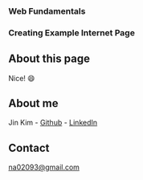 ### Web Fundamentals
### Creating Example Internet Page

## About this page

Nice! 😄

## About me
Jin Kim - [Github](https://github.com/kimjin-012) - [LinkedIn](https://www.linkedin.com/in/jin-kim-code/)

## Contact
na02093@gmail.com
